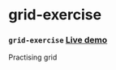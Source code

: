 # grid-exercise

### `grid-exercise` [Live demo](https://johnny01k.github.io/grid-practise)

Practising grid
